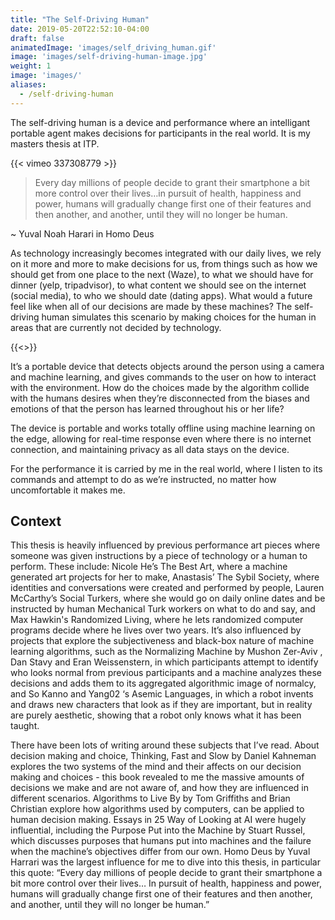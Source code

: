 ```yaml
---
title: "The Self-Driving Human"
date: 2019-05-20T22:52:10-04:00
draft: false 
animatedImage: 'images/self_driving_human.gif'
image: 'images/self-driving-human-image.jpg'
weight: 1
image: 'images/'
aliases:
  - /self-driving-human
---
```


The self-driving human is a device and performance where an intelligant portable agent makes decisions for participants in the real world. It is my masters thesis at ITP.

<!--more-->

{{< vimeo 337308779 >}}

> Every day millions of people decide to grant their smartphone a bit more control over their lives…in pursuit of health, happiness and power, humans will gradually change first one of their features and then another, and another, until they will  no longer be human.

~ Yuval Noah Harari in Homo Deus

As technology increasingly becomes integrated with our daily lives, we rely on it more and more to make decisions for us, from things such as how we should get from one place to the next (Waze), to what we should have for dinner (yelp, tripadvisor), to what content we should see on the internet (social media), to who we should date (dating apps). What would a future feel like when all of our decisions are made by these machines? The self-driving human simulates this scenario by making choices for the human in areas that are currently not decided by technology. 

{{<>}}

It’s a portable device that detects objects around the person using a camera and machine learning, and gives commands to the user on how to interact with the environment. How do the choices made by the algorithm collide with the humans desires when they’re disconnected from the biases and emotions of that the person has learned throughout his or her life? 

The device is portable and works totally offline using machine learning on the edge, allowing for real-time response even where there is no internet connection, and maintaining privacy as all data stays on the device.

For the performance it is carried by me in the real world, where I listen to its commands and attempt to do as we’re instructed, no matter how uncomfortable it makes me.

## Context

This thesis is heavily influenced by previous performance art pieces where someone was given instructions by a piece of technology or a human to perform. These include: Nicole He’s The Best Art, where a machine generated art projects for her to make, Anastasis’ The Sybil Society, where identities and conversations were created and performed by people, Lauren McCarthy’s Social Turkers, where she would go on daily online dates and be instructed by human Mechanical Turk workers on what to do and say, and Max Hawkin's Randomized Living, where he lets randomized computer programs decide where he lives over two years. It’s also influenced by projects that explore the subjectiveness and black-box nature of machine learning algorithms, such as the Normalizing Machine by Mushon Zer-Aviv , Dan Stavy and Eran Weissenstern, in which participants attempt to identify who looks normal from previous participants and a machine analyzes these decisions and adds them to its aggregated algorithmic image of normalcy, and So Kanno and Yang02 ‘s Asemic Languages, in which a robot invents and draws new characters that look as if they are important, but in reality are purely aesthetic, showing that a robot only knows what it has been taught. 

There have been lots of writing around these subjects that I’ve read. About decision making and choice, Thinking, Fast and Slow by Daniel Kahneman explores the two systems of the mind and their affects on our decision making and choices - this book revealed to me the massive amounts of decisions we make and are not aware of, and how they are influenced in different scenarios. Algorithms to Live By by Tom Griffiths and Brian Christian explore how algorithms used by computers, can be applied to human decision making. Essays in 25 Way of Looking at AI were hugely influential, including the Purpose Put into the Machine by Stuart Russel, which discusses purposes that humans put into machines and the failure when the machine’s objectives differ from our own. Homo Deus by Yuval Harrari was the largest influence for me to dive into this thesis, in particular this quote: “Every day millions of people decide to grant their smartphone a bit more control over their lives… In pursuit of health, happiness and power, humans will gradually change first one of their features and then another, and another, until they will no longer be human.”
